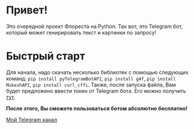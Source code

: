 # Привет!
Это очередной проект Флореста на Python.
Так вот, это Telegram бот, который может генирировать текст и картинки по запросу!

# Быстрый старт
Для начала, надо скачать несколько библиотек с помощью следующих команд: `pip install pyTelegramBotAPI`, `pip install g4f`, `pip install MukeshAPI`, `pip install curl_cffi`.
Также, после запуска файла, Вам будет предложено ввести токен от Telegram бота. Его можно получить [тут](https://t.me/BotFather).

**После этого, Вы сможете пользоваться ботом абсолютно бесплатно!**

[Мой Telegram канал](https://t.me/florestchannel)